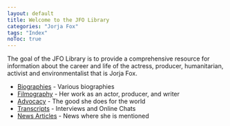 ```yaml
---
layout: default
title: Welcome to the JFO Library
categories: "Jorja Fox"
tags: "Index"
noToc: true
---
```


The goal of the JFO Library is to provide a comprehensive resource for information about the career and life of the actress, producer, humanitarian, activist and environmentalist that is Jorja Fox.

* <a href="biographies/" title="Jorja Fox">Biographies</a> - Various biographies
* <a href="filmography/" title="Filmography">Filmography</a> - Her work as an actor, producer, and writer
* <a href="advocacy/" title="Advocacy">Advocacy</a> - The good she does for the world
* <a href="transcript/" title="Interviews">Transcripts</a> - Interviews and Online Chats
* <a href="news/" title="News Articles">News Articles</a> - News where she is mentioned
